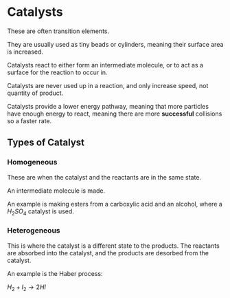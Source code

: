 # Catalysts

These are often transition elements.

They are usually used as tiny beads or cylinders, meaning their surface area is increased.

Catalysts react to either form an intermediate molecule, or to act as a surface for the reaction
to occur in.

Catalysts are never used up in a reaction, and only increase speed, not quantity of product.

Catalysts provide a lower energy pathway, meaning that more particles have enough energy to react,
meaning there are more **successful** collisions so a faster rate.

## Types of Catalyst

### Homogeneous

These are when the catalyst and the reactants are in the same state.

An intermediate molecule is made.

An example is making esters from a carboxylic acid and an alcohol, where
a $H_2 SO_4$ catalyst is used.

### Heterogeneous

This is where the catalyst is a different state to the products. The reactants are
absorbed into the catalyst, and the products are desorbed from the catalyst.

An example is the Haber process:

$H_2 + I_2 \rightarrow 2HI$